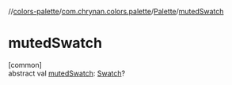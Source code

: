 //[colors-palette](../../../index.md)/[com.chrynan.colors.palette](../index.md)/[Palette](index.md)/[mutedSwatch](muted-swatch.md)

# mutedSwatch

[common]\
abstract val [mutedSwatch](muted-swatch.md): [Swatch](../-swatch/index.md)?
